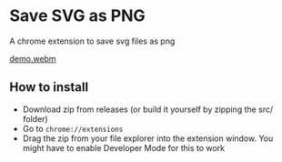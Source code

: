 # Save SVG as PNG

A chrome extension to save svg files as png

[demo.webm](https://github.com/Vendicated/SaveSvgAsPng/assets/45497981/e100c80f-bc54-43df-b09c-4810f6303dcd)


## How to install

- Download zip from releases (or build it yourself by zipping the src/ folder)
- Go to `chrome://extensions`
- Drag the zip from your file explorer into the extension window. You might have to enable Developer Mode for this to work
